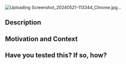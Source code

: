 ![Uploading Screenshot_20240521-113344_Chrome.jpg…]()
<!--- This template is optional. Please use it as a starting point to help guide PRs -->

<!--- Provide a general summary of your changes in the Title above -->

## Description
<!--- Describe your changes -->

## Motivation and Context
<!--- Why is this change required? What problem does it solve? -->
<!--- If it fixes an open issue, please link to the issue here. -->

## Have you tested this? If so, how?
<!--- Valid responses are "I have included unit tests." or --> 
<!--- "I ran my jobs with this code and it works for me." -->

<!---
for more information on how to submit valuable contributions,
see https://opensource.guide/how-to-contribute/#how-to-submit-a-contribution
-->
